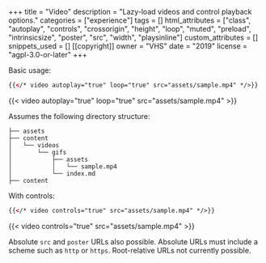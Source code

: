 +++
title = "Video"
description = "Lazy-load videos and control playback options."
categories = ["experience"]
tags = []
html_attributes = ["class", "autoplay", "controls", "crossorigin", "height", "loop", "muted", "preload", "intrinsicsize", "poster", "src", "width", "playsinline"]
custom_attributes = []
snippets_used = []
[[copyright]]
  owner = "VHS"
  date = "2019"
  license = "agpl-3.0-or-later"
+++

Basic usage:

```html
{{</* video autoplay="true" loop="true" src="assets/sample.mp4" */>}}
```

{{< video autoplay="true" loop="true" src="assets/sample.mp4" >}}

Assumes the following directory structure:

```
├── assets
├── content
│   └── videos
│       └── gifs
│           ├── assets
│           │   └── sample.mp4
│           └── index.md
├── content
```

With controls:

```html
{{</* video controls="true" src="assets/sample.mp4" */>}}
```

{{< video controls="true" src="assets/sample.mp4" >}}

Absolute `src` and `poster` URLs also possible. Absolute URLs must include a scheme such as `http` or `https`. Root-relative URLs not currently possible.
